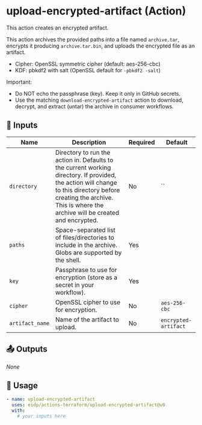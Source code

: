 <!-- NOTE: This file's contents are automatically generated. Do not edit manually. -->
# upload-encrypted-artifact (Action)

This action creates an encrypted artifact.

This action archives the provided paths into a file named `archive.tar`, encrypts it producing `archive.tar.bin`, and uploads the encrypted file as an artifact.
- Cipher: OpenSSL symmetric cipher (default: aes-256-cbc)
- KDF: pbkdf2 with salt (OpenSSL default for `-pbkdf2 -salt`)

Important:
- Do NOT echo the passphrase (key). Keep it only in GitHub secrets.
- Use the matching `download-encrypted-artifact` action to download, decrypt, and extract (untar) the archive in consumer workflows.

## 🔧 Inputs

|      Name     |                                                                                                      Description                                                                                                     |Required|       Default      |
|---------------|----------------------------------------------------------------------------------------------------------------------------------------------------------------------------------------------------------------------|--------|--------------------|
|  `directory`  |Directory to run the action in. Defaults to the current working directory. If provided, the action will change to this directory before creating the archive. This is where the archive will be created and encrypted.|   No   |         ``         |
|    `paths`    |                                                        Space-separated list of files/directories to include in the archive. Globs are supported by the shell.                                                        |   Yes  |                    |
|     `key`     |                                                                        Passphrase to use for encryption (store as a secret in your workflow).                                                                        |   Yes  |                    |
|    `cipher`   |                                                                                         OpenSSL cipher to use for encryption.                                                                                        |   No   |    `aes-256-cbc`   |
|`artifact_name`|                                                                                            Name of the artifact to upload.                                                                                           |   No   |`encrypted-artifact`|

## 📤 Outputs

_None_

## 🚀 Usage

```yaml
- name: upload-encrypted-artifact
  uses: eidp/actions-terraform/upload-encrypted-artifact@v0
  with:
    # your inputs here
```
